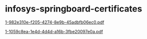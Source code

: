# infosys-springboard-certificates
[1-982e310e-f205-4274-8e9b-45adbfb06ec0.pdf](https://github.com/bhavitharao03/infosys-springboard-certificates/files/13906645/1-982e310e-f205-4274-8e9b-45adbfb06ec0.pdf)


[1-1059c8ea-1e4d-4d4d-a16b-3fbe20097e0a.pdf](https://github.com/bhavitharao03/infosys-springboard-certificates/files/13906671/1-1059c8ea-1e4d-4d4d-a16b-3fbe20097e0a.pdf)
